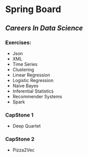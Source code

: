 # **Spring Board**

## *Careers In Data Science*

### Exercises:
* Json
* XML
* Time Series
* Clustering 
* Linear Regression
* Logistic Regression
* Naive Bayes
* Inferential Statistics
* Recommender Systems
* Spark

### CapStone 1
* Deep Quartet

### CapStone 2
* Pizza2Vec

